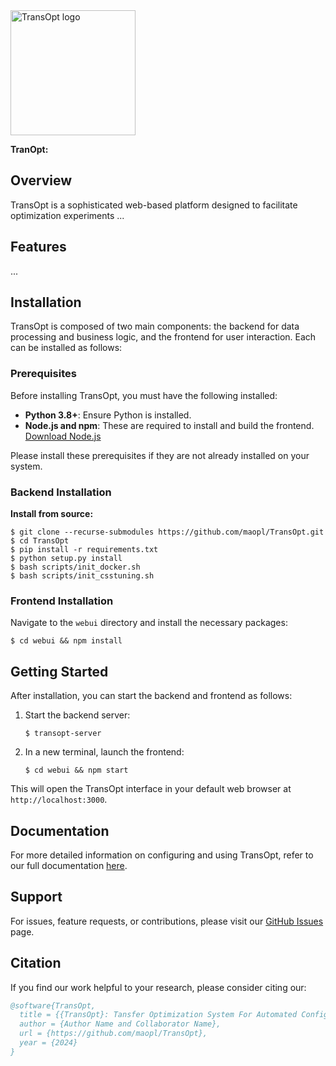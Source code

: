 <img src="" alt="TransOpt logo" width="200" height="200" />

**TranOpt:**

## Overview

TransOpt is a sophisticated web-based platform designed to facilitate optimization experiments ...

## Features

...

## Installation

TransOpt is composed of two main components: the backend for data processing and business logic, and the frontend for user interaction. Each can be installed as follows:

### Prerequisites

Before installing TransOpt, you must have the following installed:

- **Python 3.8+**: Ensure Python is installed.
- **Node.js and npm**: These are required to install and build the frontend. [Download Node.js](https://nodejs.org/en/download/)

Please install these prerequisites if they are not already installed on your system.

### Backend Installation

**Install from source:**
   ```shell
   $ git clone --recurse-submodules https://github.com/maopl/TransOpt.git 
   $ cd TransOpt
   $ pip install -r requirements.txt
   $ python setup.py install
   $ bash scripts/init_docker.sh
   $ bash scripts/init_csstuning.sh
   ```

### Frontend Installation

Navigate to the `webui` directory and install the necessary packages:

```shell
$ cd webui && npm install
```

## Getting Started

After installation, you can start the backend and frontend as follows:

1. Start the backend server:
   ```shell
   $ transopt-server
   ```

2. In a new terminal, launch the frontend:
   ```shell
   $ cd webui && npm start
   ```
This will open the TransOpt interface in your default web browser at `http://localhost:3000`.

## Documentation

For more detailed information on configuring and using TransOpt, refer to our full documentation [here](link-to-documentation).

## Support

For issues, feature requests, or contributions, please visit our [GitHub Issues](link-to-issues) page.


## Citation

If you find our work helpful to your research, please consider citing our:

```bibtex
@software{TransOpt,
  title = {{TransOpt}: Tansfer Optimization System For Automated Configuration},
  author = {Author Name and Collaborator Name},
  url = {https://github.com/maopl/TransOpt},
  year = {2024}
}
```

